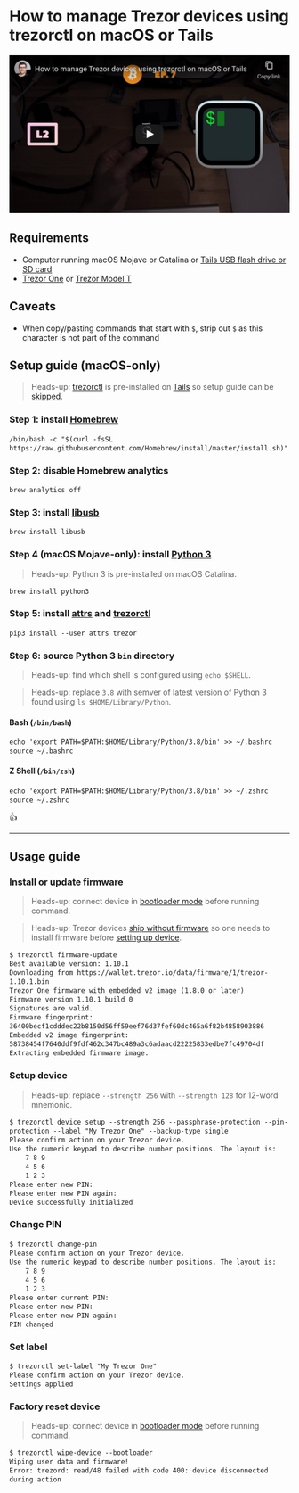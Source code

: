 <!--
Title: How to manage Trezor devices using trezorctl on macOS or Tails
Description: Learn how to how to manage Trezor devices using trezorctl on macOS. or Tails
Author: Sun Knudsen <https://github.com/sunknudsen>
Contributors: Sun Knudsen <https://github.com/sunknudsen>
Reviewers:
Publication date: 2021-06-26T19:30:49.162Z
Listed: true
-->

# How to manage Trezor devices using trezorctl on macOS or Tails

[![How to manage Trezor devices using trezorctl on macOS or Tails](how-to-manage-trezor-devices-using-trezorctl-on-macos-or-tails.png)](https://www.youtube.com/watch?v=0yWBYL9_uq4 "How to manage Trezor devices using trezorctl on macOS or Tails")

## Requirements

- Computer running macOS Mojave or Catalina or [Tails USB flash drive or SD card](../how-to-install-tails-on-usb-flash-drive-or-sd-card-on-macos)
- [Trezor One](https://shop.trezor.io/product/trezor-one-black) or [Trezor Model T](https://shop.trezor.io/product/trezor-model-t)

## Caveats

- When copy/pasting commands that start with `$`, strip out `$` as this character is not part of the command

## Setup guide (macOS-only)

> Heads-up: [trezorctl](https://wiki.trezor.io/Using_trezorctl_commands_with_Trezor) is pre-installed on [Tails](https://tails.boum.org/) so setup guide can be [skipped](#usage-guide).

### Step 1: install [Homebrew](https://brew.sh/)

```shell
/bin/bash -c "$(curl -fsSL https://raw.githubusercontent.com/Homebrew/install/master/install.sh)"
```

### Step 2: disable Homebrew analytics

```shell
brew analytics off
```

### Step 3: install [libusb](https://libusb.info/)

```shell
brew install libusb
```

### Step 4 (macOS Mojave-only): install [Python 3](https://www.python.org/)

> Heads-up: Python 3 is pre-installed on macOS Catalina.

```shell
brew install python3
```

### Step 5: install [attrs](https://www.attrs.org/en/stable/) and [trezorctl](https://wiki.trezor.io/Using_trezorctl_commands_with_Trezor)

```shell
pip3 install --user attrs trezor
```

### Step 6: source Python 3 `bin` directory

> Heads-up: find which shell is configured using `echo $SHELL`.

> Heads-up: replace `3.8` with semver of latest version of Python 3 found using `ls $HOME/Library/Python`.

#### Bash (`/bin/bash`)

```shell
echo 'export PATH=$PATH:$HOME/Library/Python/3.8/bin' >> ~/.bashrc
source ~/.bashrc
```

#### Z Shell (`/bin/zsh`)

```shell
echo 'export PATH=$PATH:$HOME/Library/Python/3.8/bin' >> ~/.zshrc
source ~/.zshrc
```

👍

---

## Usage guide

### Install or update firmware

> Heads-up: connect device in [bootloader mode](https://wiki.trezor.io/User_manual:Updating_the_Trezor_device_firmware__T1) before running command.

> Heads-up: Trezor devices [ship without firmware](https://wiki.trezor.io/Firmware) so one needs to install firmware before [setting up device](#setup-device).

```console
$ trezorctl firmware-update
Best available version: 1.10.1
Downloading from https://wallet.trezor.io/data/firmware/1/trezor-1.10.1.bin
Trezor One firmware with embedded v2 image (1.8.0 or later)
Firmware version 1.10.1 build 0
Signatures are valid.
Firmware fingerprint: 36400becf1cdddec22b8150d56ff59eef76d37fef60dc465a6f82b4858903886
Embedded v2 image fingerprint: 58738454f7640ddf9fdf462c347bc489a3c6adaacd22225833edbe7fc49704df
Extracting embedded firmware image.
```

### Setup device

> Heads-up: replace `--strength 256` with `--strength 128` for 12-word mnemonic.

```console
$ trezorctl device setup --strength 256 --passphrase-protection --pin-protection --label "My Trezor One" --backup-type single
Please confirm action on your Trezor device.
Use the numeric keypad to describe number positions. The layout is:
    7 8 9
    4 5 6
    1 2 3
Please enter new PIN:
Please enter new PIN again:
Device successfully initialized
```

### Change PIN

```console
$ trezorctl change-pin
Please confirm action on your Trezor device.
Use the numeric keypad to describe number positions. The layout is:
    7 8 9
    4 5 6
    1 2 3
Please enter current PIN:
Please enter new PIN:
Please enter new PIN again:
PIN changed
```

### Set label

```console
$ trezorctl set-label "My Trezor One"
Please confirm action on your Trezor device.
Settings applied
```

### Factory reset device

> Heads-up: connect device in [bootloader mode](https://wiki.trezor.io/User_manual:Updating_the_Trezor_device_firmware__T1) before running command.

```console
$ trezorctl wipe-device --bootloader
Wiping user data and firmware!
Error: trezord: read/48 failed with code 400: device disconnected during action
```
